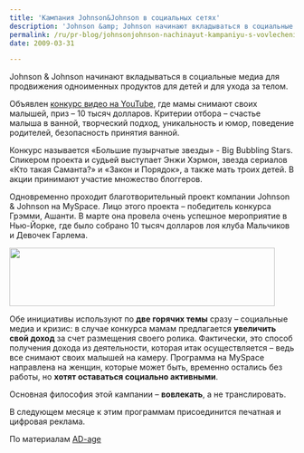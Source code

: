 ```yaml
---
title: 'Кампания Johnson&Johnson в социальных сетях'
description: 'Johnson &amp; Johnson начинают вкладываться в социальные медиа для продвижения одноименных продуктов для детей и для ухода за телом.'
permalink: /ru/pr-blog/johnsonjohnson-nachinayut-kampaniyu-s-vovlecheniem-znamenitostey-materey-i-sotsialnyk
date: 2009-03-31

---
```


Johnson & Johnson начинают вкладываться в социальные медиа для продвижения одноименных продуктов для детей и для ухода за телом.

Объявлен <a href="http://www.youtube.com/baby">конкурс видео на YouTube</a>, где мамы снимают своих малышей, приз – 10 тысяч долларов.  Критерии отбора – счастье малыша в ванной, творческий подход, уникальность и юмор, поведение родителей, безопасность принятия ванной.

 Конкурс называется «Большие пузырчатые звезды» - Big Bubbling Stars. Спикером проекта и судьей выступает Энжи Хэрмон, звезда сериалов «Кто такая Саманта?» и «Закон и Порядок», а также мать троих детей. В акции принимают участие множество блоггеров.

Одновременно проходит благотворительный проект компании Johnson & Johnson на MySpace. Лицо этого проекта – победитель конкурса Грэмми, Ашанти. В марте она провела очень успешное мероприятие в Нью-Йорке, где было собрано 10 тысяч долларов лоя клуба Мальчиков и Девочек Гарлема.

<img src="{{ site.assets }}/upload/Untitled-1.jpg" alt="" class="post__img" width="469" height="103">

Обе инициативы используют по <strong>две горячих темы</strong> сразу – социальные медиа и кризис: в случае конкурса мамам предлагается <strong>увеличить свой доход</strong> за счет размещения своего ролика. Фактически, это способ получения дохода из деятельности, которая итак осуществляется – ведь все снимают своих малышей на камеру. Программа на MySpace направлена на женщин, которые может быть, временно остались без работы, но <strong>хотят оставаться социально активными</strong>.

Основная философия этой кампании – <strong>вовлекать</strong>, а не транслировать.

В следующем месяце к этим программам присоединится печатная и цифровая реклама.

По материалам <a href="http://adage.com/digital/article?article_id=135588">AD-age</a>

